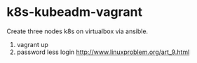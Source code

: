# k8s-kubeadm-vagrant
Create three nodes k8s on virtualbox via ansible.
1. vagrant up
2. password less login
http://www.linuxproblem.org/art_9.html
